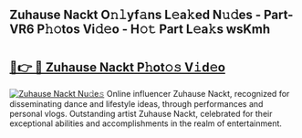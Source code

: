 ## Zuhause Nackt O𝚗𝚕yf𝚊ns L𝚎a𝚔ed N𝚞𝚍es - Part-VR6 P𝚑𝚘tos Vi𝚍𝚎o - H𝚘𝚝 Part L𝚎a𝚔s wsKmh

# <h2><a href="http://kf3laf.oniu.top/?m=Zuhause+Nackt">🔗👉 🔴 Zuhause Nackt P𝚑ot𝚘𝚜 V𝚒d𝚎o</a></h2>

[![Zuhause Nackt Nu𝚍e𝚜](https://i.imgur.com/0qMVB7G.gif)](http://kf3laf.oniu.top/?m=Zuhause+Nackt)
Online influencer Zuhause Nackt, recognized for disseminating dance and lifestyle ideas, through performances and personal vlogs. Outstanding artist Zuhause Nackt, celebrated for their exceptional abilities and accomplishments in the realm of entertainment.  
